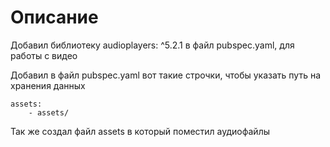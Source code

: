 # Описание

Добавил библиотеку audioplayers: ^5.2.1 в файл pubspec.yaml, для работы с видео

Добавил в файл  pubspec.yaml вот такие строчки, чтобы указать путь на хранения данных 
```
assets:
    - assets/
```
Так же создал файл assets в который поместил аудиофайлы
